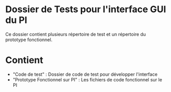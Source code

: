 # Dossier de Tests pour l'interface GUI du PI

Ce dossier contient plusieurs répertoire de test et un répertoire du prototype fonctionnel.

# Contient
- "Code de test" : Dossier de code de test pour développer l'interface 
- "Prototype Fonctionnel sur PI" : Les fichiers de code fonctionnel sur le PI
